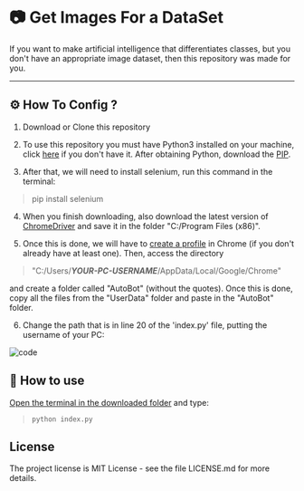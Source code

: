 # :camera: Get Images For a DataSet
If you want to make artificial intelligence that differentiates classes, but you don't have an appropriate image dataset, then this repository was made for you.

---
## :gear: How To Config ?
1. Download or Clone this repository

2. To use this repository you must have Python3 installed on your machine, click [here](https://phoenixnap.com/kb/how-to-install-python-3-windows) if you don't have it. After obtaining Python, download the [PIP](https://phoenixnap.com/kb/install-pip-windows).

3. After that, we will need to install selenium, run this command in the terminal:

> pip install selenium

4. When you finish downloading, also download the latest version of [ChromeDriver](https://chromedriver.chromium.org/downloads) and save it in the folder "C:/Program Files (x86)".

5. Once this is done, we will have to [create a profile](https://support.google.com/chrome/answer/2364824?co=GENIE.Platform%3DDesktop&hl=en) in Chrome (if you don't already have at least one). Then, access the directory 
> "C:/Users/**_YOUR-PC-USERNAME_**/AppData/Local/Google/Chrome"


and create a folder called "AutoBot" (without the quotes). Once this is done, copy all the files from the "UserData" folder and paste in the "AutoBot" folder.

6. Change the path that is in line 20 of the 'index.py' file, putting the username of your PC:

![code](https://user-images.githubusercontent.com/50505615/109402564-9c73e280-7935-11eb-9e26-61c7e25bd439.png)

## :rocket: How to use
[Open the terminal in the downloaded folder](https://www.groovypost.com/howto/open-command-window-terminal-window-specific-folder-windows-mac-linux/) and type:
> ```python index.py```

## License
The project license is MIT License - see the file LICENSE.md for more details.

